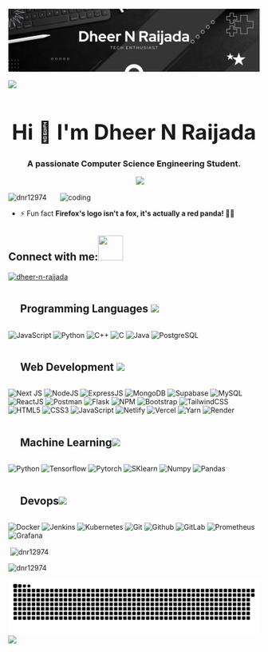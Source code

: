 
![logo](https://github.com/dnr12974/dnr12974/blob/main/Dheer%20N%20Raijada.png)
<!--horizontal divider(gradiant)-->
<img src="https://user-images.githubusercontent.com/73097560/115834477-dbab4500-a447-11eb-908a-139a6edaec5c.gif">
 <h1 align="center" style="font-size:3em">Hi 👋 I'm Dheer N Raijada</h1>
<h3 align="center">A passionate Computer Science Engineering Student.</h3>
<div id="user-content-toc">
  <ul align="center">
<!--     <summary><h2 style="display: inline-block">Always Up for Anything - Only for Programming</h2></summary> -->
   <img src="https://readme-typing-svg.herokuapp.com/?lines=Tech+Enthusiast;FullStack+Developer;WebDev%20|%20DSA%20|%20Devops+explorer&center=true&width=380&height=45&color=00C853">

  </ul>
</div>
<img align="right" alt="coding" width="400" src="https://miro.medium.com/v2/resize:fit:1360/1*nWQ_U5NKEfNeGCTfh_2-Mw.gif">
<p align="left"> <img src="https://komarev.com/ghpvc/?username=dnr12974&label=Profile%20views&color=0e75b6&style=flat" alt="dnr12974" /> </p>

- ⚡ Fun fact **Firefox's logo isn't a fox, it's actually a red panda! 🦊🐼**

<h2 align="left">Connect with me:<img src='https://raw.githubusercontent.com/rahulbanerjee26/githubProfileReadmeGenerator/main/gifs/handShake.gif' width="50px" height=50px></h2>
<p align="left">
<a href="https://linkedin.com/in/dheer-n-raijada" target="blank"><img align="center" src="https://raw.githubusercontent.com/rahuldkjain/github-profile-readme-generator/master/src/images/icons/Social/linked-in-alt.svg" alt="dheer-n-raijada" height="30" width="40" /></a>
</p>

<div id="user-content-toc">
  <ul align="left">
    <summary><h2 style="display: inline-block">Programming Languages <img src = "https://media2.giphy.com/media/QssGEmpkyEOhBCb7e1/giphy.gif?cid=ecf05e47a0n3gi1bfqntqmob8g9aid1oyj2wr3ds3mg700bl&rid=giphy.gif" width = 32px>
</h2></summary>
  </ul>
</div>

![JavaScript](https://img.shields.io/badge/javascript-%23323330.svg?style=for-the-badge&logo=javascript&logoColor=%23F7DF1E) 
![Python](https://img.shields.io/badge/python-yellow.svg?style=for-the-badge&logo=python&logoColor=white)
![C++](https://img.shields.io/badge/C++-darkblue.svg?style=for-the-badge&logo=cplusplus&logoColor=white)
![C](https://img.shields.io/badge/c-yellow.svg?style=for-the-badge&logo=c&logoColor=white)
![Java](https://img.shields.io/badge/Java-red.svg?style=for-the-badge&logo=java&logoColor=white)
![PostgreSQL](https://img.shields.io/badge/postgresql-336791.svg?style=for-the-badge&logo=postgresql&logoColor=white)


<div id="user-content-toc">
  <ul align="left">
    <summary><h2 style="display: inline-block">Web Development <img src = "https://media2.giphy.com/media/QssGEmpkyEOhBCb7e1/giphy.gif?cid=ecf05e47a0n3gi1bfqntqmob8g9aid1oyj2wr3ds3mg700bl&rid=giphy.gif" width = 32px>
</h2></summary>
  </ul>
</div>

![Next JS](https://img.shields.io/badge/Next-black?style=for-the-badge&logo=next.js&logoColor=white) 
![NodeJS](https://img.shields.io/badge/node.js-6DA55F?style=for-the-badge&logo=node.js&logoColor=white) 
![ExpressJS](https://img.shields.io/badge/express.js-gray?style=for-the-badge&logo=express&logoColor=white) 
![MongoDB](https://img.shields.io/badge/MongoDB-%234ea94b.svg?style=for-the-badge&logo=mongodb&logoColor=white)
![Supabase](https://img.shields.io/badge/supabase-3ECF8E.svg?style=for-the-badge&logo=supabase&logoColor=white)
![MySQL](https://img.shields.io/badge/mysql-brown.svg?style=for-the-badge&logo=mysql&logoColor=white) 
![ReactJS](https://img.shields.io/badge/react-blue.svg?style=for-the-badge&logo=react&logoColor=white) 
![Postman](https://img.shields.io/badge/postman-orange.svg?style=for-the-badge&logo=postman&logoColor=white) 
![Flask](https://img.shields.io/badge/flask-green.svg?style=for-the-badge&logo=flask&logoColor=white) 
![NPM](https://img.shields.io/badge/NPM-6DA55F.svg?style=for-the-badge&logo=npm&logoColor=white)
![Bootstrap](https://img.shields.io/badge/bootstrap-%23430098.svg?style=for-the-badge&logo=bootstrap&logoColor=white)
![TailwindCSS](https://img.shields.io/badge/tailwindcss-%2338B2AC.svg?style=for-the-badge&logo=tailwind-css&logoColor=white) 
![HTML5](https://img.shields.io/badge/html5-%23E34F26.svg?style=for-the-badge&logo=html5&logoColor=white) 
![CSS3](https://img.shields.io/badge/css3-%231572B6.svg?style=for-the-badge&logo=css3&logoColor=white) 
![JavaScript](https://img.shields.io/badge/javascript-%23323330.svg?style=for-the-badge&logo=javascript&logoColor=%23F7DF1E) 
![Netlify](https://img.shields.io/badge/netlify-%23000000.svg?style=for-the-badge&logo=netlify&logoColor=#00C7B7) 
![Vercel](https://img.shields.io/badge/vercel-%23000000.svg?style=for-the-badge&logo=vercel&logoColor=white) 
![Yarn](https://img.shields.io/badge/yarn-%232C8EBB.svg?style=for-the-badge&logo=yarn&logoColor=white) 
![Render](https://img.shields.io/badge/render-005FEA.svg?style=for-the-badge&logo=render&logoColor=white)

<div id="user-content-toc">
  <ul align="left">
    <summary><h2 style="display: inline-block">Machine Learning<img src = "https://media2.giphy.com/media/QssGEmpkyEOhBCb7e1/giphy.gif?cid=ecf05e47a0n3gi1bfqntqmob8g9aid1oyj2wr3ds3mg700bl&rid=giphy.gif" width = 32px></h2></summary>
  </ul>
</div>

![Python](https://img.shields.io/badge/python-darkblue.svg?style=for-the-badge&logo=python&logoColor=white)
![Tensorflow](https://img.shields.io/badge/tensorflow-orange.svg?style=for-the-badge&logo=tensorflow&logoColor=white)
![Pytorch](https://img.shields.io/badge/pytorch-%23000000.svg?style=for-the-badge&logo=pytorch&logoColor=white)
![SKlearn](https://img.shields.io/badge/sklearn-red.svg?style=for-the-badge&logo=scikitlearn&logoColor=white)
![Numpy](https://img.shields.io/badge/numpy-deepskyblue.svg?style=for-the-badge&logo=numpy&logoColor=white)
![Pandas](https://img.shields.io/badge/pandas-%23000000.svg?style=for-the-badge&logo=pandas&logoColor=white)


<div id="user-content-toc">
  <ul align="left">
    <summary><h2 style="display: inline-block">Devops<img src = "https://media2.giphy.com/media/QssGEmpkyEOhBCb7e1/giphy.gif?cid=ecf05e47a0n3gi1bfqntqmob8g9aid1oyj2wr3ds3mg700bl&rid=giphy.gif" width = 32px></h2></summary>
  </ul>
</div>

![Docker](https://img.shields.io/badge/docker-darkblue.svg?style=for-the-badge&logo=docker&logoColor=white)
![Jenkins](https://img.shields.io/badge/jenkins-olive.svg?style=for-the-badge&logo=jenkins&logoColor=white)
![Kubernetes](https://img.shields.io/badge/kubernetes-blue.svg?style=for-the-badge&logo=kubernetes&logoColor=white)
![Git](https://img.shields.io/badge/git-brown.svg?style=for-the-badge&logo=git&logoColor=white)
![Github](https://img.shields.io/badge/github-black.svg?style=for-the-badge&logo=github&logoColor=white)
![GitLab](https://img.shields.io/badge/gitlab-random.svg?style=for-the-badge&logo=gitlab&logoColor=white)
![Prometheus](https://img.shields.io/badge/prometheus-orange.svg?style=for-the-badge&logo=prometheus&logoColor=white)
![Grafana](https://img.shields.io/badge/grafana-darkorange.svg?style=for-the-badge&logo=grafana&logoColor=white)



<p>&nbsp;<img align="center" src="https://github-readme-stats.vercel.app/api?username=dnr12974&show_icons=true&locale=en" alt="dnr12974" /></p>
<p><img align="center" src="https://github-readme-streak-stats.herokuapp.com/?user=dnr12974&" alt="dnr12974" /></p>


![Snake animation](https://raw.githubusercontent.com/dnr12974/dnr12974/output/snake.svg)
<img src="https://user-images.githubusercontent.com/73097560/115834477-dbab4500-a447-11eb-908a-139a6edaec5c.gif">
